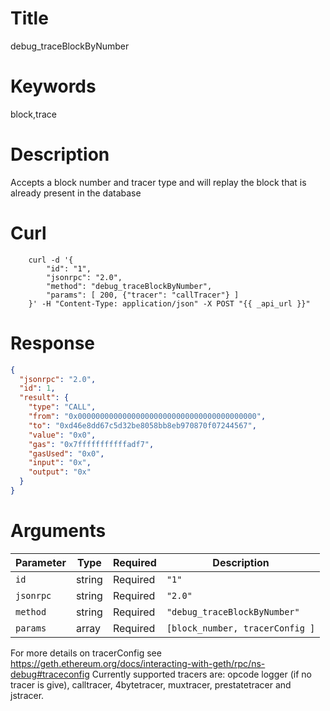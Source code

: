 # Title

debug_traceBlockByNumber

# Keywords

block,trace

# Description

Accepts a block number and tracer type and will replay the block that is already present in the database

# Curl

```shell
    curl -d '{
        "id": "1",
        "jsonrpc": "2.0",
        "method": "debug_traceBlockByNumber",
        "params": [ 200, {"tracer": "callTracer"} ]
    }' -H "Content-Type: application/json" -X POST "{{ _api_url }}"
```

# Response

```json
{
  "jsonrpc": "2.0",
  "id": 1,
  "result": {
    "type": "CALL",
    "from": "0x0000000000000000000000000000000000000000",
    "to": "0xd46e8dd67c5d32be8058bb8eb970870f07244567",
    "value": "0x0",
    "gas": "0x7fffffffffffadf7",
    "gasUsed": "0x0",
    "input": "0x",
    "output": "0x"
  }
}
```


# Arguments

| Parameter | Type   | Required | Description                     |
|-----------|--------|----------|---------------------------------|
| `id`      | string | Required | `"1"`                           |
| `jsonrpc` | string | Required | `"2.0"`                         |
| `method`  | string | Required | `"debug_traceBlockByNumber"`    |
| `params`  | array  | Required | `[block_number, tracerConfig ]` |

For more details on tracerConfig see https://geth.ethereum.org/docs/interacting-with-geth/rpc/ns-debug#traceconfig
Currently supported tracers are: opcode logger (if no tracer is give), calltracer, 4bytetracer, muxtracer, prestatetracer and jstracer.
